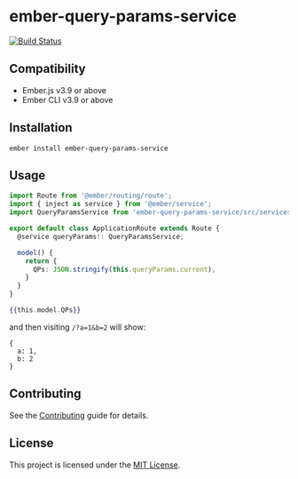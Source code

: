 ember-query-params-service
==============================================================================

[![Build Status](https://travis-ci.com/NullVoxPopuli/ember-query-params-service.svg?branch=master)](https://travis-ci.com/NullVoxPopuli/ember-query-params-service)


Compatibility
------------------------------------------------------------------------------

* Ember.js v3.9 or above
* Ember CLI v3.9 or above


Installation
------------------------------------------------------------------------------

```
ember install ember-query-params-service
```


Usage
------------------------------------------------------------------------------

```ts
import Route from '@ember/routing/route';
import { inject as service } from '@ember/service';
import QueryParamsService from 'ember-query-params-service/src/services/query-params';

export default class ApplicationRoute extends Route {
  @service queryParams!: QueryParamsService;

  model() {
    return {
      QPs: JSON.stringify(this.queryParams.current),
    }
  }
}
```

```hbs
{{this.model.QPs}}
```

and then visiting `/?a=1&b=2` will show:

```
{ 
  a: 1,
  b: 2
}
```


Contributing
------------------------------------------------------------------------------

See the [Contributing](CONTRIBUTING.md) guide for details.


License
------------------------------------------------------------------------------

This project is licensed under the [MIT License](LICENSE.md).
